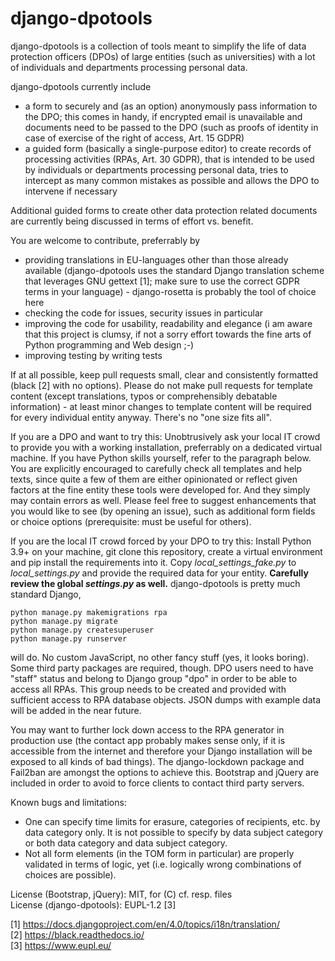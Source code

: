# django-dpotools
django-dpotools is a collection of tools meant to simplify the life of
data protection officers (DPOs) of large entities (such as universities)
with a lot of individuals and departments processing personal data.

django-dpotools currently include
- a form to securely and (as an option) anonymously pass information to
  the DPO; this comes in handy, if encrypted email is unavailable and
  documents need to be passed to the DPO (such as proofs of identity in
  case of exercise of the right of access, Art. 15 GDPR)
- a guided form (basically a single-purpose editor) to create records of
  processing activities (RPAs, Art. 30 GDPR), that is intended to be
  used by individuals or departments processing personal data, tries to
  intercept as many common mistakes as possible and allows the DPO to
  intervene if necessary

Additional guided forms to create other data protection related
documents are currently being discussed in terms of effort vs. benefit.

You are welcome to contribute, preferrably by
- providing translations in EU-languages other than those already
  available (django-dpotools uses the standard Django translation scheme
  that leverages GNU gettext [1]; make sure to use the correct GDPR
  terms in your language) - django-rosetta is probably the tool of
  choice here
- checking the code for issues, security issues in particular
- improving the code for usability, readability and elegance (i am aware
  that this project is clumsy, if not a sorry effort towards the fine
  arts of Python programming and Web design ;-)
- improving testing by writing tests

If at all possible, keep pull requests small, clear and consistently
formatted (black [2] with no options). Please do not make pull requests
for template content (except translations, typos or comprehensibly
debatable information) - at least minor changes to template content will
be required for every individual entity anyway. There's no "one size
fits all".

If you are a DPO and want to try this: Unobtrusively ask your local IT
crowd to provide you with a working installation, preferrably on a
dedicated virtual machine.  If you have Python skills yourself, refer to
the paragraph below. You are explicitly encouraged to carefully check
all templates and help texts, since quite a few of them are either
opinionated or reflect given factors at the fine entity these tools were
developed for. And they simply may contain errors as well.  Please feel
free to suggest enhancements that you would like to see (by opening an
issue), such as additional form fields or choice options (prerequisite:
must be useful for others).

If you are the local IT crowd forced by your DPO to try this: Install
Python 3.9+ on your machine, git clone this repository, create a virtual
environment and pip install the requirements into it. Copy
*local_settings_fake.py* to *local_settings.py* and provide the required
data for your entity. __Carefully review the global *settings.py* as
well.__ django-dpotools is pretty much standard Django,

```
python manage.py makemigrations rpa
python manage.py migrate
python manage.py createsuperuser
python manage.py runserver
```

will do. No custom JavaScript, no other fancy stuff (yes, it looks
boring). Some third party packages are required, though. DPO users need
to have "staff" status and belong to Django group "dpo" in order to be
able to access all RPAs. This group needs to be created and provided
with sufficient access to RPA database objects. JSON dumps with example
data will be added in the near future.

You may want to further lock down access to the RPA generator in
production use (the contact app probably makes sense only, if it is
accessible from the internet and therefore your Django installation will
be exposed to all kinds of bad things). The django-lockdown package and
Fail2ban are amongst the options to achieve this. Bootstrap and jQuery
are included in order to avoid to force clients to contact third party
servers.

Known bugs and limitations:
- One can specify time limits for erasure, categories of recipients,
  etc. by data category only. It is not possible to specify by data
  subject category or both data category and data subject category.
- Not all form elements (in the TOM form in particular) are properly
  validated in terms of logic, yet (i.e. logically wrong combinations
  of choices are possible).

License (Bootstrap, jQuery): MIT, for (C) cf. resp. files  
License (django-dpotools): EUPL-1.2 [3]

[1] https://docs.djangoproject.com/en/4.0/topics/i18n/translation/  
[2] https://black.readthedocs.io/  
[3] https://www.eupl.eu/  
